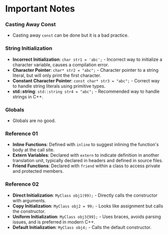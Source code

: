 # Important Notes

### Casting Away Const
- Casting away `const` can be done but it is a bad practice.


### String Initialization
- **Incorrect Initialization**: `char str1 = 'abc';` - Incorrect way to initialize a character variable, causes a compilation error.
- **Character Pointer**: `char* str2 = "abc";` - Character pointer to a string literal, but will only print the first character.
- **Constant Character Pointer**: `const char* str3 = "abc";` - Correct way to handle string literals using primitive types.
- **std::string**: `std::string str4 = "abc";` - Recommended way to handle strings in C++.


### Globals
- Globals are no good.


### Reference 01
- **Inline Functions**: Defined with `inline` to suggest inlining the function's body at the call site.
- **Extern Variables**: Declared with `extern` to indicate definition in another translation unit, typically declared in headers and defined in source files.
- **Friend Functions**: Declared with `friend` within a class to access private and protected members.

### Reference 02
- **Direct Initialization**: `MyClass obj1(99);` - Directly calls the constructor with arguments.
- **Copy Initialization**: `MyClass obj2 = 99;` - Looks like assignment but calls the constructor.
- **Uniform Initialization**: `MyClass obj3{99};` - Uses braces, avoids parsing issues, and is preferred in modern C++.
- **Default Initialization**: `MyClass obj4;` - Calls the default constructor.


###

